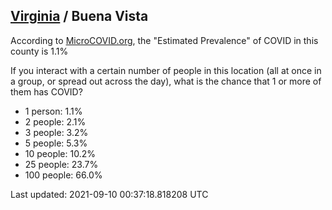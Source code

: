 
## [Virginia](/united-states/virginia) / Buena Vista

According to [MicroCOVID.org](http://microcovid.org),
the "Estimated Prevalence" of COVID in this county is 1.1%

If you interact with a certain number of people in this location
(all at once in a group, or spread out across the day), what is the chance that
1 or more of them has COVID?

- 1 person: 1.1%
- 2 people: 2.1%
- 3 people: 3.2%
- 5 people: 5.3%
- 10 people: 10.2%
- 25 people: 23.7%
- 100 people: 66.0%

Last updated: 2021-09-10 00:37:18.818208 UTC
